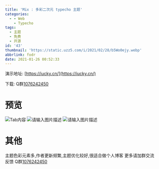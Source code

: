 ```yaml
---
title: 'Mix : 多彩二次元 typecho 主题'
categories:
  - - Web
    - Typecho
tags:
  - 主题
  - 免费
  - 开源
id: '43'
thumbnail: 'https://static.uzz5.com/i/2021/02/28/b5Wo0ejy.webp'
abbrlink: fodr
date: 2021-01-26 00:52:33
---
```



演示地址: [https://iucky.cn/](https://iucky.cn/) 

下载: Q群[1076242450](https://jq.qq.com/?_wv=1027&k=ffQqfOvK)

# 预览

![Tab内容](https://static.uzz5.com/i/2021/02/28/GS96Twn1.webp "Tab内容") ![请输入图片描述](https://static.uzz5.com/i/2021/02/28/qqrDouzt.webp "请输入图片描述") ![请输入图片描述](https://static.uzz5.com/i/2021/02/28/MhJ8XMqN.webp "请输入图片描述")

# 其他

主题色彩元素多,作者更新频繁,主题优化较好,很适合做个人博客 更多请加群交流反馈 Q群[1076242450](https://jq.qq.com/?_wv=1027&k=ffQqfOvK)
